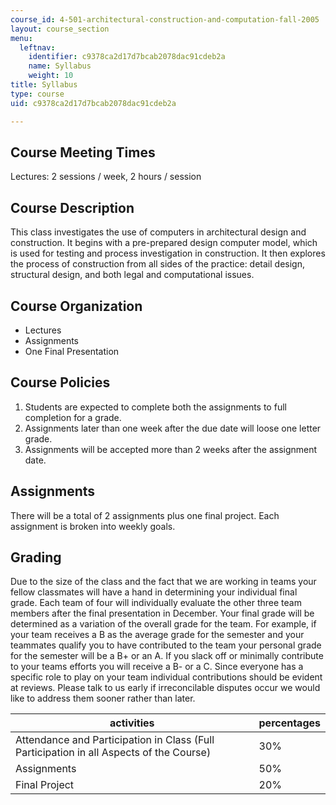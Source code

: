 ```yaml
---
course_id: 4-501-architectural-construction-and-computation-fall-2005
layout: course_section
menu:
  leftnav:
    identifier: c9378ca2d17d7bcab2078dac91cdeb2a
    name: Syllabus
    weight: 10
title: Syllabus
type: course
uid: c9378ca2d17d7bcab2078dac91cdeb2a

---
```


Course Meeting Times
--------------------

Lectures: 2 sessions / week, 2 hours / session

Course Description
------------------

This class investigates the use of computers in architectural design and construction. It begins with a pre-prepared design computer model, which is used for testing and process investigation in construction. It then explores the process of construction from all sides of the practice: detail design, structural design, and both legal and computational issues.

Course Organization
-------------------

*   Lectures
*   Assignments
*   One Final Presentation

Course Policies
---------------

1.  Students are expected to complete both the assignments to full completion for a grade.
2.  Assignments later than one week after the due date will loose one letter grade.
3.  Assignments will be accepted more than 2 weeks after the assignment date.

Assignments
-----------

There will be a total of 2 assignments plus one final project. Each assignment is broken into weekly goals.

Grading
-------

Due to the size of the class and the fact that we are working in teams your fellow classmates will have a hand in determining your individual final grade. Each team of four will individually evaluate the other three team members after the final presentation in December. Your final grade will be determined as a variation of the overall grade for the team. For example, if your team receives a B as the average grade for the semester and your teammates qualify you to have contributed to the team your personal grade for the semester will be a B+ or an A. If you slack off or minimally contribute to your teams efforts you will receive a B- or a C. Since everyone has a specific role to play on your team individual contributions should be evident at reviews. Please talk to us early if irreconcilable disputes occur we would like to address them sooner rather than later.

| activities | percentages |
| --- | --- |
| Attendance and Participation in Class (Full Participation in all Aspects of the Course) | 30% |
| Assignments | 50% |
| Final Project | 20%